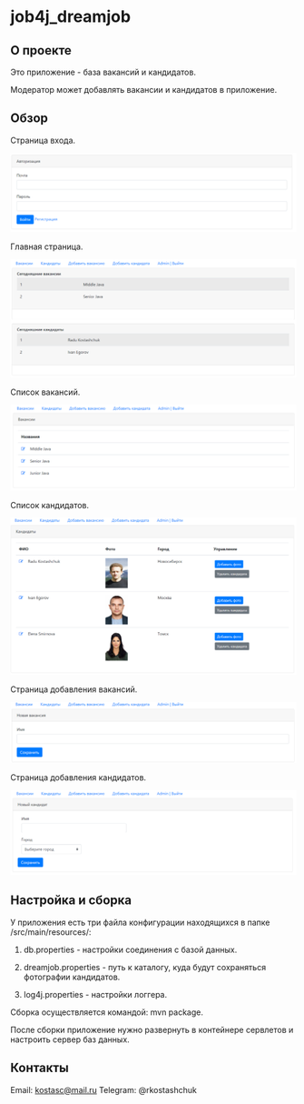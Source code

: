 # job4j_dreamjob
## О проекте

Это приложение - база вакансий и кандидатов.

Модератор может добавлять вакансии и кандидатов в приложение.

## Обзор

Страница входа.

![ScreenShot](images/login.png)

Главная страница.

![ScreenShot](images/index.png)

Список вакансий.

![ScreenShot](images/offers.png)

Список кандидатов.

![ScreenShot](images/cans.png)

Страница добавления вакансий.

![ScreenShot](images/addoffer.png)

Страница добавления кандидатов.

![ScreenShot](images/addcan.png)

## Настройка и сборка

У приложения есть три файла конфигурации находящихся в папке /src/main/resources/:

1. db.properties - настройки соединения с базой данных.

2. dreamjob.properties - путь к каталогу, куда будут сохраняться фотографии кандидатов.

3. log4j.properties - настройки логгера.

Сборка осуществляется командой: mvn package.

После сборки приложение нужно развернуть в контейнере сервлетов и настроить сервер баз данных.

## Контакты

Email: kostasc@mail.ru
Telegram: @rkostashchuk